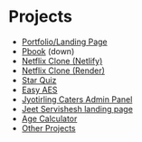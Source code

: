 # Projects
<ul>
<li>
<a href="/portfolio">Portfolio/Landing Page</a>
</li>
<li>
<a href="./pbook">Pbook</a> (down)
</li>
 <li>
  <a href="https://netflix-clone-v4.netlify.app">Netflix Clone (Netlify)</a>
 </li>
 <li>
  <a href="https://netflix-8h2i.onrender.com">Netflix Clone (Render)</a>
 </li>
 <li>
<a href="https://star-quiz-v2.netlify.app">Star Quiz</a>
</li>
 <li>
<a href="Https://github.com/piyushpatilx/easy-aes">Easy AES</a>
</li>
<li>
<a href="https://jyoti-caters.netlify.app">Jyotirling Caters Admin Panel</a>
</li>
 <li>
<a href="https://jeetservishesh.netlify.app">Jeet Servishesh landing page</a>
</li>
<li>
<a href="./agecalc.html">Age Calculator</a>
</li>
<li>
<a href="https://github.com/piyushpatilx">Other Projects</a>
</li>
</ul>
